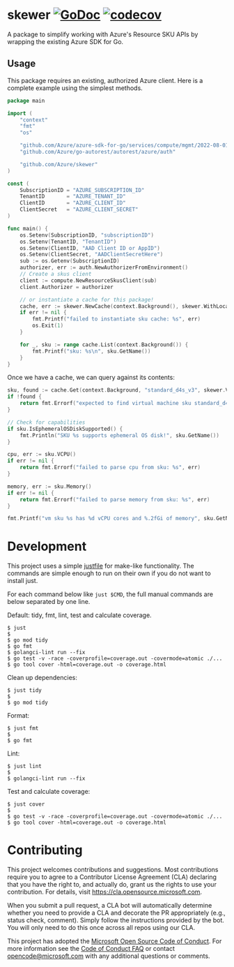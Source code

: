 # skewer [![GoDoc](https://godoc.org/github.com/Azure/skewer?status.svg)](https://godoc.org/github.com/Azure/skewer) [![codecov](https://codecov.io/gh/azure/skewer/branch/main/graph/badge.svg)](https://codecov.io/gh/azure/skewer)

A package to simplify working with Azure's Resource SKU APIs by wrapping
the existing Azure SDK for Go.

## Usage

This package requires an existing, authorized Azure client. Here is a
complete example using the simplest methods.

```go 
package main

import (
	"context"
	"fmt"
	"os"

	"github.com/Azure/azure-sdk-for-go/services/compute/mgmt/2022-08-01/compute" //nolint:staticcheck
	"github.com/Azure/go-autorest/autorest/azure/auth"

	"github.com/Azure/skewer"
)

const (
	SubscriptionID = "AZURE_SUBSCRIPTION_ID"
	TenantID       = "AZURE_TENANT_ID"
	ClientID       = "AZURE_CLIENT_ID"
	ClientSecret   = "AZURE_CLIENT_SECRET"
)

func main() {
	os.Setenv(SubscriptionID, "subscriptionID")
	os.Setenv(TenantID, "TenantID")
	os.Setenv(ClientID, "AAD Client ID or AppID")
	os.Setenv(ClientSecret, "AADClientSecretHere")
	sub := os.Getenv(SubscriptionID)
	authorizer, err := auth.NewAuthorizerFromEnvironment()
	// Create a skus client
	client := compute.NewResourceSkusClient(sub)
	client.Authorizer = authorizer

	// or instantiate a cache for this package!
	cache, err := skewer.NewCache(context.Background(), skewer.WithLocation("southcentralus"), skewer.WithResourceClient(client))
	if err != nil {
		fmt.Printf("failed to instantiate sku cache: %s", err)
		os.Exit(1)
	}

	for _, sku := range cache.List(context.Background()) {
		fmt.Printf("sku: %s\n", sku.GetName())
	}
}
```

Once we have a cache, we can query against its contents:
```go
sku, found := cache.Get(context.Background, "standard_d4s_v3", skewer.VirtualMachines, "eastus")
if !found {
    return fmt.Errorf("expected to find virtual machine sku standard_d4s_v3")
}

// Check for capabilities
if sku.IsEphemeralOSDiskSupported() {
    fmt.Println("SKU %s supports ephemeral OS disk!", sku.GetName())
}

cpu, err := sku.VCPU()
if err != nil {
    return fmt.Errorf("failed to parse cpu from sku: %s", err)
}

memory, err := sku.Memory()
if err != nil {
    return fmt.Errorf("failed to parse memory from sku: %s", err)
}

fmt.Printf("vm sku %s has %d vCPU cores and %.2fGi of memory", sku.GetName(), cpu, memory)
```

# Development

This project uses a simple [justfile](https://github.com/casey/just) for
make-like functionality. The commands are simple enough to run on their
own if you do not want to install just.

For each command below like `just $CMD`, the full manual commands are
below separated by one line.

Default: tidy, fmt, lint, test and calculate coverage.
```
$ just
$
$ go mod tidy
$ go fmt
$ golangci-lint run --fix
$ go test -v -race -coverprofile=coverage.out -covermode=atomic ./...
$ go tool cover -html=coverage.out -o coverage.html
```

Clean up dependencies:
```
$ just tidy
$
$ go mod tidy
```

Format:
```
$ just fmt
$
$ go fmt
```

Lint:
```
$ just lint
$
$ golangci-lint run --fix
```

Test and calculate coverage:
```
$ just cover
$ 
$ go test -v -race -coverprofile=coverage.out -covermode=atomic ./...
$ go tool cover -html=coverage.out -o coverage.html
```

# Contributing

This project welcomes contributions and suggestions.  Most contributions require you to agree to a
Contributor License Agreement (CLA) declaring that you have the right to, and actually do, grant us
the rights to use your contribution. For details, visit https://cla.opensource.microsoft.com.

When you submit a pull request, a CLA bot will automatically determine whether you need to provide
a CLA and decorate the PR appropriately (e.g., status check, comment). Simply follow the instructions
provided by the bot. You will only need to do this once across all repos using our CLA.

This project has adopted the [Microsoft Open Source Code of Conduct](https://opensource.microsoft.com/codeofconduct/).
For more information see the [Code of Conduct FAQ](https://opensource.microsoft.com/codeofconduct/faq/) or
contact [opencode@microsoft.com](mailto:opencode@microsoft.com) with any additional questions or comments.
